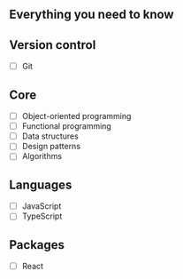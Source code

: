 ## Everything you need to know

## Version control
- [ ] Git

## Core
- [ ] Object-oriented programming
- [ ] Functional programming
- [ ] Data structures
- [ ] Design patterns
- [ ] Algorithms

## Languages
- [ ] JavaScript
- [ ] TypeScript

## Packages
- [ ] React

